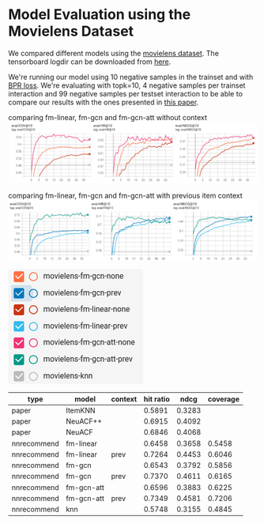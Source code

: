 
# Model Evaluation using the Movielens Dataset

We compared different models using the [movielens dataset](https://www.kaggle.com/prajitdatta/movielens-100k-dataset/). The tensorboard logdir can be downloaded from [here](./tensorboard.zip).

We're running our model using 10 negative samples in the trainset and with [BPR loss](https://arxiv.org/pdf/1205.2618.pdf). We're evaluating with topk=10, 4 negative samples per trainset interaction and 99 negative samples per testset interaction to be able to compare
our results with the ones presented in [this paper](https://arxiv.org/pdf/1909.06627v1.pdf).

comparing fm-linear, fm-gcn and fm-gcn-att without context
![comparing fm-linear, fm-gcn and fm-gcn-att with previous item context](./movielens_none.png)

comparing fm-linear, fm-gcn and fm-gcn-att with previous item context
![comparing fm-linear, fm-gcn and fm-gcn-att with previous item context](./movielens_prev.png)

![legend](./legend.png)

| type | model | context | hit ratio | ndcg | coverage |
| --- | -- | --- | --- | --- | --- |
| paper | ItemKNN | | 0.5891 | 0.3283 |
| paper | NeuACF++ | | 0.6915 | 0.4092 | |
| paper | NeuACF | | 0.6846 | 0.4068 | |
| nnrecommend | fm-linear | | 0.6458 | 0.3658 | 0.5458
| nnrecommend | fm-linear | prev | 0.7264 | 0.4453 | 0.6046
| nnrecommend | fm-gcn | | 0.6543 | 0.3792 | 0.5856 |
| nnrecommend | fm-gcn | prev | 0.7370 | 0.4611 | 0.6165 |
| nnrecommend | fm-gcn-att | | 0.6596 | 0.3883 | 0.6225 |
| nnrecommend | fm-gcn-att | prev | 0.7349 | 0.4581 | 0.7206 |
| nnrecommend | knn |  | 0.5748 | 0.3155 | 0.4845
